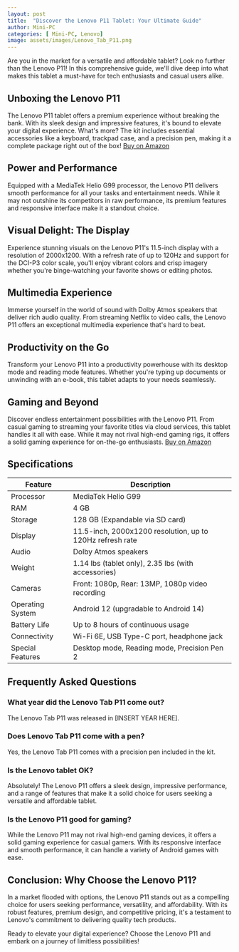 ```yaml
---
layout: post
title:  "Discover the Lenovo P11 Tablet: Your Ultimate Guide"
author: Mini-PC
categories: [ Mini-PC, Lenovo]
image: assets/images/Lenovo_Tab_P11.png
---
```


Are you in the market for a versatile and affordable tablet? Look no further than the Lenovo P11! In this comprehensive guide, we'll dive deep into what makes this tablet a must-have for tech enthusiasts and casual users alike.

## Unboxing the Lenovo P11

The Lenovo P11 tablet offers a premium experience without breaking the bank. With its sleek design and impressive features, it's bound to elevate your digital experience. What's more? The kit includes essential accessories like a keyboard, trackpad case, and a precision pen, making it a complete package right out of the box! [Buy on Amazon](https://amzn.to/3uIFtZk)


## Power and Performance

Equipped with a MediaTek Helio G99 processor, the Lenovo P11 delivers smooth performance for all your tasks and entertainment needs. While it may not outshine its competitors in raw performance, its premium features and responsive interface make it a standout choice.

## Visual Delight: The Display

Experience stunning visuals on the Lenovo P11's 11.5-inch display with a resolution of 2000x1200. With a refresh rate of up to 120Hz and support for the DCI-P3 color scale, you'll enjoy vibrant colors and crisp imagery whether you're binge-watching your favorite shows or editing photos.

## Multimedia Experience

Immerse yourself in the world of sound with Dolby Atmos speakers that deliver rich audio quality. From streaming Netflix to video calls, the Lenovo P11 offers an exceptional multimedia experience that's hard to beat.

## Productivity on the Go

Transform your Lenovo P11 into a productivity powerhouse with its desktop mode and reading mode features. Whether you're typing up documents or unwinding with an e-book, this tablet adapts to your needs seamlessly.

## Gaming and Beyond

Discover endless entertainment possibilities with the Lenovo P11. From casual gaming to streaming your favorite titles via cloud services, this tablet handles it all with ease. While it may not rival high-end gaming rigs, it offers a solid gaming experience for on-the-go enthusiasts. [Buy on Amazon](https://amzn.to/3uIFtZk)

## Specifications

| Feature               | Description                                              |
|-----------------------|----------------------------------------------------------|
| Processor             | MediaTek Helio G99                                       |
| RAM                   | 4 GB                                                     |
| Storage               | 128 GB (Expandable via SD card)                          |
| Display               | 11.5-inch, 2000x1200 resolution, up to 120Hz refresh rate |
| Audio                 | Dolby Atmos speakers                                     |
| Weight                | 1.14 lbs (tablet only), 2.35 lbs (with accessories)     |
| Cameras               | Front: 1080p, Rear: 13MP, 1080p video recording         |
| Operating System      | Android 12 (upgradable to Android 14)                    |
| Battery Life          | Up to 8 hours of continuous usage                        |
| Connectivity          | Wi-Fi 6E, USB Type-C port, headphone jack                |
| Special Features      | Desktop mode, Reading mode, Precision Pen 2              |

## Frequently Asked Questions

### What year did the Lenovo Tab P11 come out?
The Lenovo Tab P11 was released in [INSERT YEAR HERE].

### Does Lenovo Tab P11 come with a pen?
Yes, the Lenovo Tab P11 comes with a precision pen included in the kit.

### Is the Lenovo tablet OK?
Absolutely! The Lenovo P11 offers a sleek design, impressive performance, and a range of features that make it a solid choice for users seeking a versatile and affordable tablet.

### Is the Lenovo P11 good for gaming?
While the Lenovo P11 may not rival high-end gaming devices, it offers a solid gaming experience for casual gamers. With its responsive interface and smooth performance, it can handle a variety of Android games with ease.

## Conclusion: Why Choose the Lenovo P11?

In a market flooded with options, the Lenovo P11 stands out as a compelling choice for users seeking performance, versatility, and affordability. With its robust features, premium design, and competitive pricing, it's a testament to Lenovo's commitment to delivering quality tech products.

Ready to elevate your digital experience? Choose the Lenovo P11 and embark on a journey of limitless possibilities!

